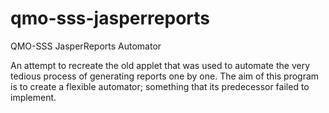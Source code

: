 # qmo-sss-jasperreports
QMO-SSS JasperReports Automator

An attempt to recreate the old applet that was used to automate the very tedious process of generating reports one by one. The aim of this program is to create a flexible automator; something that its predecessor failed to implement.
